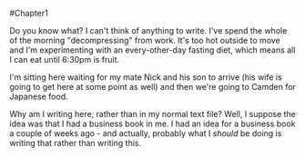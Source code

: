 #Chapter1

Do you know what?  I can't think of anything to write.  I've spend the whole of the morning "decompressing" from work.  It's too hot outside to move and I'm experimenting with an every-other-day fasting diet, which means all I can eat until 6:30pm is fruit.  

I'm sitting here waiting for my mate Nick and his son to arrive (his wife is going to get here at some point as well) and then we're going to Camden for Japanese food.

Why am I writing here, rather than in my normal text file? Well, I suppose the idea was that I had a business book in me.  I had an idea for a business book a couple of weeks ago - and actually, probably what I *should* be doing is writing that rather than writing this.